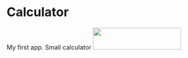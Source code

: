 # Calculator
My first app. Small calculator
<img src="resources/Screenshot_2017-09-09-00-45-05-405_com.alexvoronkov.calcul.png" width="200" height="50"/>
